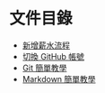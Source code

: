 # 文件目錄

- [新增薪水流程](文件/Add-data.md)
- [切換 GitHub 帳號](./切換GitHub帳號.md)
- [Git 簡單教學](./Git-tutorial.md)
- [Markdown 簡單教學](./Markdown-tutorial.md)
